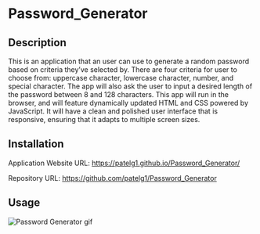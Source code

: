 # Password_Generator

## Description 

This is an application that an user can use to generate a random password based on criteria they’ve selected by. There are four criteria for user to choose from: uppercase character, lowercase character, number, and special character. The app will also ask the user to input a desired length of the password between 8 and 128 characters. This app will run in the browser, and will feature dynamically updated HTML and CSS powered by JavaScript. It will have a clean and polished user interface that is responsive, ensuring that it adapts to multiple screen sizes.


## Installation

Application Website URL: https://patelg1.github.io/Password_Generator/

Repository URL: https://github.com/patelg1/Password_Generator


## Usage 

![Password Generator gif](Assets/password-generator-demo.gif)



